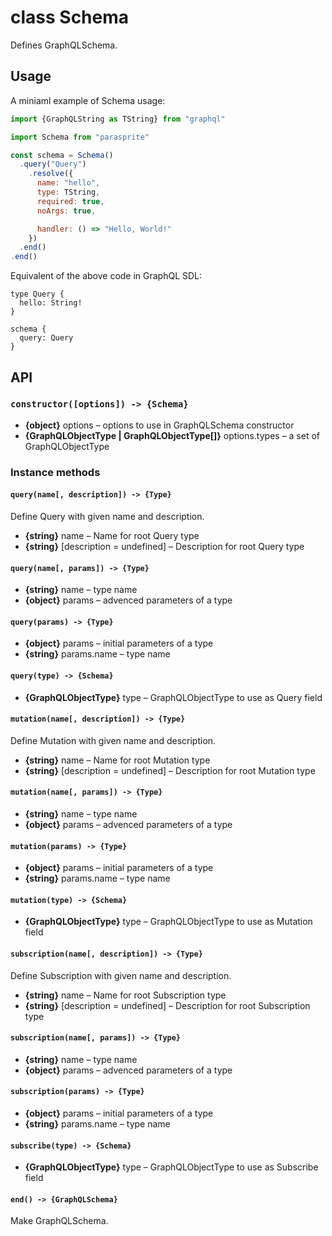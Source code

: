 # class Schema

Defines GraphQLSchema.

## Usage

A miniaml example of Schema usage:

```js
import {GraphQLString as TString} from "graphql"

import Schema from "parasprite"

const schema = Schema()
  .query("Query")
    .resolve({
      name: "hello",
      type: TString,
      required: true,
      noArgs: true,

      handler: () => "Hello, World!"
    })
  .end()
.end()
```

Equivalent of the above code in GraphQL SDL:

```gql
type Query {
  hello: String!
}

schema {
  query: Query
}
```

## API

### `constructor([options]) -> {Schema}`

- **{object}** options – options to use in GraphQLSchema constructor
- **{GraphQLObjectType | GraphQLObjectType[]}** options.types – a set of GraphQLObjectType

### Instance methods

#### `query(name[, description]) -> {Type}`

Define Query with given name and description.

- **{string}** name – Name for root Query type
- **{string}** [description = undefined] – Description for root Query type

#### `query(name[, params]) -> {Type}`

- **{string}** name – type name
- **{object}** params – advenced parameters of a type

#### `query(params) -> {Type}`

- **{object}** params – initial parameters of a type
- **{string}** params.name – type name

#### `query(type) -> {Schema}`

- **{GraphQLObjectType}** type – GraphQLObjectType to use as Query field

#### `mutation(name[, description]) -> {Type}`

Define Mutation with given name and description.

- **{string}** name – Name for root Mutation type
- **{string}** [description = undefined] – Description for root Mutation type

#### `mutation(name[, params]) -> {Type}`

- **{string}** name – type name
- **{object}** params – advenced parameters of a type

#### `mutation(params) -> {Type}`

- **{object}** params – initial parameters of a type
- **{string}** params.name – type name

#### `mutation(type) -> {Schema}`

- **{GraphQLObjectType}** type – GraphQLObjectType to use as Mutation field

#### `subscription(name[, description]) -> {Type}`

Define Subscription with given name and description.

- **{string}** name – Name for root Subscription type
- **{string}** [description = undefined] – Description for root Subscription type

#### `subscription(name[, params]) -> {Type}`

- **{string}** name – type name
- **{object}** params – advenced parameters of a type

#### `subscription(params) -> {Type}`

- **{object}** params – initial parameters of a type
- **{string}** params.name – type name

#### `subscribe(type) -> {Schema}`

- **{GraphQLObjectType}** type – GraphQLObjectType to use as Subscribe field

#### `end() -> {GraphQLSchema}`

Make GraphQLSchema.

